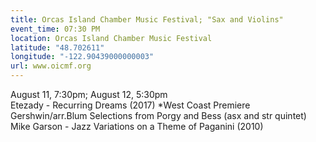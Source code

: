 ```yaml
---
title: Orcas Island Chamber Music Festival; "Sax and Violins"
event_time: 07:30 PM
location: Orcas Island Chamber Music Festival
latitude: "48.702611"
longitude: "-122.90439000000003"
url: www.oicmf.org
---
```

August 11, 7:30pm; August 12, 5:30pm<br>
Etezady - Recurring Dreams (2017) *West Coast Premiere<br>
Gershwin/arr.Blum Selections from Porgy and Bess (asx and str quintet)<br>
Mike Garson - Jazz Variations on a Theme of Paganini (2010)